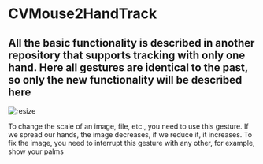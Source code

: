 # CVMouse2HandTrack

## All the basic functionality is described in another repository that supports tracking with only one hand. Here all gestures are identical to the past, so only the new functionality will be described here

![resize](https://user-images.githubusercontent.com/59707245/218589700-4e22a873-8515-4dca-a0ff-90ef0d24accf.gif)


To change the scale of an image, file, etc., you need to use this gesture. If we spread our hands, the image decreases, if we reduce it, it increases. To fix the image, you need to interrupt this gesture with any other, for example, show your palms
